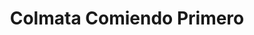 ---
title: "Colmata Comiendo Primero"
url: /santiago/colmata-comiendo-primero/
shop: Lebensmittel
---